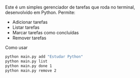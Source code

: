 Este é um simples gerenciador de tarefas que roda no terminal, desenvolvido em Python. Permite:

- Adicionar tarefas
- Listar tarefas
- Marcar tarefas como concluídas
- Remover tarefas

Como usar

```bash
python main.py add "Estudar Python"
python main.py list
python main.py done 1
python main.py remove 2
